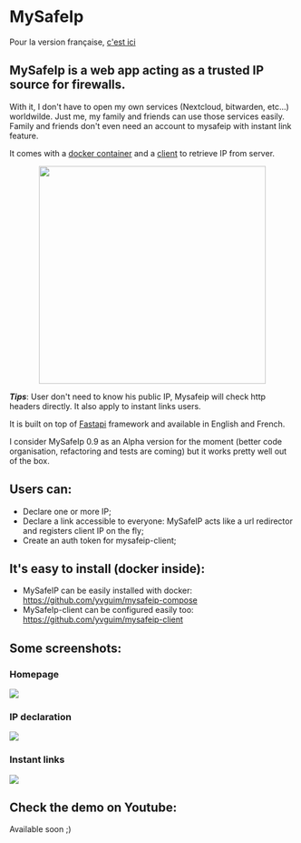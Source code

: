 # MySafeIp

Pour la version française, [c'est ici ](./README.md)

## MySafeIp is a web app acting as a trusted IP source for firewalls.
With it, I don't have to open my own services (Nextcloud, bitwarden, etc...) worldwilde. Just me, my family and friends can use those services easily. Family and friends don't even need an account to mysafeip with instant link feature.

It comes with a [docker container](https://github.com/yvguim/mysafeip-compose) and a [client](https://github.com/yvguim/mysafeip-client) to retrieve IP from server.
<p align="center">
  <img width="400" height="383" src="https://raw.githubusercontent.com/yvguim/mysafeip/main/docs/diag.png">
</p>

***Tips***: User don't need to know his public IP, Mysafeip will check http headers directly. It also apply to instant links users.

It is built on top of [Fastapi](https://github.com/tiangolo/fastapi) framework and available in English and French.

I consider MySafeIp 0.9 as an Alpha version for the moment (better code organisation, refactoring and tests are coming) but it works pretty well out of the box.

## Users can:
- Declare one or more IP;
- Declare a link accessible to everyone: MySafeIP acts like a url redirector and registers client IP on the fly;
- Create an auth token for mysafeip-client;

## It's easy to install (docker inside):
- MySafeIP can be easily installed with docker: https://github.com/yvguim/mysafeip-compose
- MySafeIp-client can be configured easily too: https://github.com/yvguim/mysafeip-client

## Some screenshots:
### Homepage
![](https://raw.githubusercontent.com/yvguim/mysafeip/main/docs/cap0.png)
### IP declaration
![](https://raw.githubusercontent.com/yvguim/mysafeip/main/docs/cap1.png)
### Instant links
![](https://raw.githubusercontent.com/yvguim/mysafeip/main/docs/cap2.png)

## Check the demo on Youtube:

Available soon ;)
